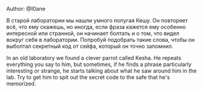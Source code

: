 Author: @I0ane

В старой лаборатории мы нашли умного попугая Кешу. Он повторяет всё, что ему скажешь, но иногда, если фраза кажется ему особенно интересной или странной, он начинает болтать и о том, что видел вокруг себя в лаборатории. Попробуй подобрать такие слова, чтобы он выболтал секретный код от сейфa, который он точно запомнил.

In an old laboratory we found a clever parrot called Kesha. He repeats everything you say to him, but sometimes, if he finds a phrase particularly interesting or strange, he starts talking about what he saw around him in the lab. Try to get him to spit out the secret code to the safe that he's memorized.
